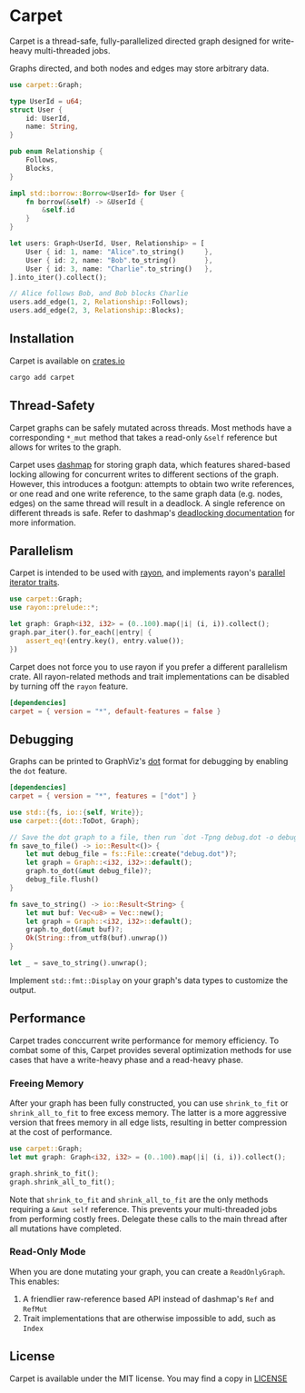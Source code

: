 # Carpet

Carpet is a thread-safe, fully-parallelized directed graph designed for
write-heavy multi-threaded jobs.

Graphs directed, and both nodes and edges may store arbitrary data.

```rust
use carpet::Graph;

type UserId = u64;
struct User {
    id: UserId,
    name: String,
}

pub enum Relationship {
    Follows,
    Blocks,
}

impl std::borrow::Borrow<UserId> for User {
    fn borrow(&self) -> &UserId {
        &self.id
    }
}

let users: Graph<UserId, User, Relationship> = [
    User { id: 1, name: "Alice".to_string()     },
    User { id: 2, name: "Bob".to_string()       },
    User { id: 3, name: "Charlie".to_string()   },
].into_iter().collect();

// Alice follows Bob, and Bob blocks Charlie
users.add_edge(1, 2, Relationship::Follows);
users.add_edge(2, 3, Relationship::Blocks);
```

## Installation

Carpet is available on [crates.io](https://crates.io/crates/carpet)

```sh
cargo add carpet
```

## Thread-Safety

Carpet graphs can be safely mutated across threads. Most methods have a
corresponding `*_mut` method that takes a read-only `&self` reference but allows
for writes to the graph.

Carpet uses [dashmap](https://crates.io/crates/dashmap) for storing graph data, which
features shared-based locking allowing for concurrent writes to different
sections of the graph. However, this introduces a footgun: attempts to obtain
two write references, or one read and one write reference, to the same graph
data (e.g. nodes, edges) on the same thread will result in a deadlock. A single
reference on different threads is safe. Refer to dashmap's [deadlocking
documentation](https://docs.rs/dashmap) for more information.

## Parallelism

Carpet is intended to be used with [rayon](https://crates.io/crates/rayon), and
implements rayon's [parallel iterator
traits](https://docs.rs/rayon/latest/rayon/iter/index.html).

```rust
use carpet::Graph;
use rayon::prelude::*;

let graph: Graph<i32, i32> = (0..100).map(|i| (i, i)).collect();
graph.par_iter().for_each(|entry| {
    assert_eq!(entry.key(), entry.value());
})
```

Carpet does not force you to use rayon if you prefer a different parallelism
crate. All rayon-related methods and trait implementations can be disabled by
turning off the `rayon` feature.

```toml
[dependencies]
carpet = { version = "*", default-features = false }
```

## Debugging

Graphs can be printed to GraphViz's [dot](https://graphviz.org/) format for
debugging by enabling the `dot` feature.

```toml
[dependencies]
carpet = { version = "*", features = ["dot"] }
```

```rust
use std::{fs, io::{self, Write}};
use carpet::{dot::ToDot, Graph};

// Save the dot graph to a file, then run `dot -Tpng debug.dot -o debug.png`
fn save_to_file() -> io::Result<()> {
    let mut debug_file = fs::File::create("debug.dot")?;
    let graph = Graph::<i32, i32>::default();
    graph.to_dot(&mut debug_file)?;
    debug_file.flush()
}

fn save_to_string() -> io::Result<String> {
    let mut buf: Vec<u8> = Vec::new();
    let graph = Graph::<i32, i32>::default();
    graph.to_dot(&mut buf)?;
    Ok(String::from_utf8(buf).unwrap())
}

let _ = save_to_string().unwrap();
```

Implement `std::fmt::Display` on your graph's data types to customize the
output.  

## Performance

Carpet trades conccurrent write performance for memory efficiency. To combat some
of this, Carpet provides several optimization methods for use cases that have a
write-heavy phase and a read-heavy phase.

### Freeing Memory

After your graph has been fully constructed, you can
use `shrink_to_fit` or `shrink_all_to_fit` to free excess memory. The latter is
a more aggressive version that frees memory in all edge lists, resulting in
better compression at the cost of performance.

```rust
use carpet::Graph;
let mut graph: Graph<i32, i32> = (0..100).map(|i| (i, i)).collect();

graph.shrink_to_fit();
graph.shrink_all_to_fit();
```

Note that `shrink_to_fit` and `shrink_all_to_fit` are the only methods requiring
a `&mut self` reference. This prevents your multi-threaded jobs from performing
costly frees. Delegate these calls to the main thread after all mutations have
completed.

### Read-Only Mode
When you are done mutating your graph, you can create a `ReadOnlyGraph`. This
enables:
1. A friendlier raw-reference based API instead of dashmap's `Ref` and `RefMut`
2. Trait implementations that are otherwise impossible to add, such as `Index`

## License
Carpet is available under the MIT license. You may find a copy in
[LICENSE](./LICENSE)
